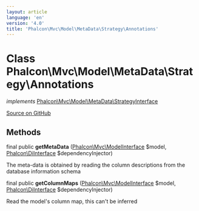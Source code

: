 ```yaml
---
layout: article
language: 'en'
version: '4.0'
title: 'Phalcon\Mvc\Model\MetaData\Strategy\Annotations'
---
```

# Class **Phalcon\Mvc\Model\MetaData\Strategy\Annotations**

*implements* [Phalcon\Mvc\Model\MetaData\StrategyInterface](Phalcon_Mvc_Model_MetaData_StrategyInterface)

<a href="https://github.com/phalcon/cphalcon/tree/v4.0.0/phalcon/mvc/model/metadata/strategy/annotations.zep" class="btn btn-default btn-sm">Source on GitHub</a>

## Methods
final public  **getMetaData** ([Phalcon\Mvc\ModelInterface](Phalcon_Mvc_ModelInterface) $model, [Phalcon\DiInterface](Phalcon_DiInterface) $dependencyInjector)

The meta-data is obtained by reading the column descriptions from the database information schema



final public  **getColumnMaps** ([Phalcon\Mvc\ModelInterface](Phalcon_Mvc_ModelInterface) $model, [Phalcon\DiInterface](Phalcon_DiInterface) $dependencyInjector)

Read the model's column map, this can't be inferred



